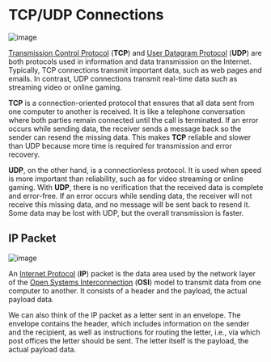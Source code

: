 # TCP/UDP Connections

![image](https://github.com/user-attachments/assets/b57cc232-4b6f-485a-837a-ba3d84c0bd55)

[Transmission Control Protocol](https://en.wikipedia.org/wiki/Transmission_Control_Protocol) (**TCP**) and [User Datagram Protocol](https://en.wikipedia.org/wiki/User_Datagram_Protocol) (**UDP**) are both protocols used in information and data transmission on the Internet. Typically, TCP connections transmit important data, such as web pages and emails. In contrast, UDP connections transmit real-time data such as streaming video or online gaming.

**TCP** is a connection-oriented protocol that ensures that all data sent from one computer to another is received. It is like a telephone conversation where both parties remain connected until the call is terminated. If an error occurs while sending data, the receiver sends a message back so the sender can resend the missing data. This makes **TCP** reliable and slower than UDP because more time is required for transmission and error recovery.

**UDP**, on the other hand, is a connectionless protocol. It is used when speed is more important than reliability, such as for video streaming or online gaming. With **UDP**, there is no verification that the received data is complete and error-free. If an error occurs while sending data, the receiver will not receive this missing data, and no message will be sent back to resend it. Some data may be lost with UDP, but the overall transmission is faster.

## IP Packet

![image](https://github.com/user-attachments/assets/c33d646e-60ef-45f0-be20-11caddee5bdb)

An [Internet Protocol](https://en.wikipedia.org/wiki/Internet_Protocol) (**IP**) packet is the data area used by the network layer of the [Open Systems Interconnection](https://en.wikipedia.org/wiki/OSI_model) (**OSI**) model to transmit data from one computer to another. It consists of a header and the payload, the actual payload data.

We can also think of the IP packet as a letter sent in an envelope. The envelope contains the header, which includes information on the sender and the recipient, as well as instructions for routing the letter, i.e., via which post offices the letter should be sent. The letter itself is the payload, the actual payload data.
